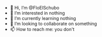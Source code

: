 - 👋 Hi, I’m @FloElSchubo
- 👀 I’m interested in nothing
- 🌱 I’m currently learning nothing
- 💞️ I’m looking to collaborate on something
- 📫 How to reach me: you don't

<!---
FloElSchubo/FloElSchubo is a ✨ special ✨ repository because its `README.md` (this file) appears on your GitHub profile.
You can click the Preview link to take a look at your changes.
--->
